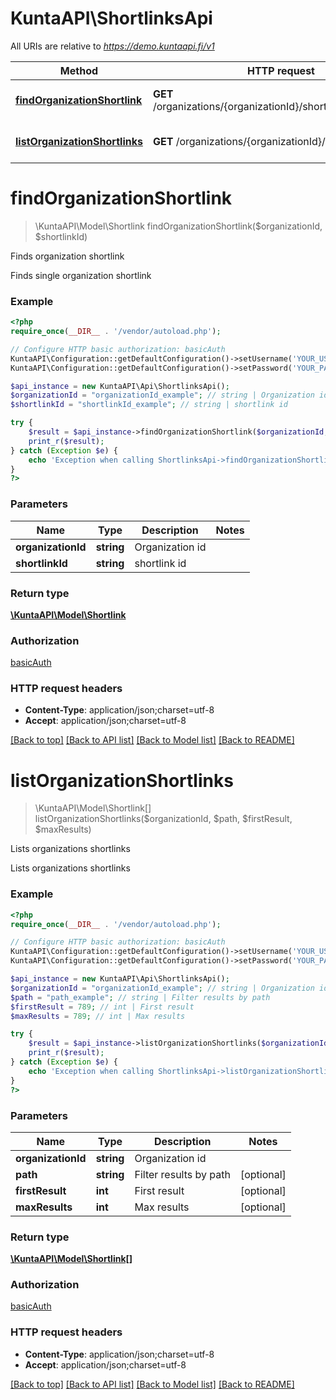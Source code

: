 # KuntaAPI\ShortlinksApi

All URIs are relative to *https://demo.kuntaapi.fi/v1*

Method | HTTP request | Description
------------- | ------------- | -------------
[**findOrganizationShortlink**](ShortlinksApi.md#findOrganizationShortlink) | **GET** /organizations/{organizationId}/shortlinks/{shortlinkId} | Finds organization shortlink
[**listOrganizationShortlinks**](ShortlinksApi.md#listOrganizationShortlinks) | **GET** /organizations/{organizationId}/shortlinks | Lists organizations shortlinks


# **findOrganizationShortlink**
> \KuntaAPI\Model\Shortlink findOrganizationShortlink($organizationId, $shortlinkId)

Finds organization shortlink

Finds single organization shortlink

### Example
```php
<?php
require_once(__DIR__ . '/vendor/autoload.php');

// Configure HTTP basic authorization: basicAuth
KuntaAPI\Configuration::getDefaultConfiguration()->setUsername('YOUR_USERNAME');
KuntaAPI\Configuration::getDefaultConfiguration()->setPassword('YOUR_PASSWORD');

$api_instance = new KuntaAPI\Api\ShortlinksApi();
$organizationId = "organizationId_example"; // string | Organization id
$shortlinkId = "shortlinkId_example"; // string | shortlink id

try {
    $result = $api_instance->findOrganizationShortlink($organizationId, $shortlinkId);
    print_r($result);
} catch (Exception $e) {
    echo 'Exception when calling ShortlinksApi->findOrganizationShortlink: ', $e->getMessage(), PHP_EOL;
}
?>
```

### Parameters

Name | Type | Description  | Notes
------------- | ------------- | ------------- | -------------
 **organizationId** | **string**| Organization id |
 **shortlinkId** | **string**| shortlink id |

### Return type

[**\KuntaAPI\Model\Shortlink**](../Model/Shortlink.md)

### Authorization

[basicAuth](../../README.md#basicAuth)

### HTTP request headers

 - **Content-Type**: application/json;charset=utf-8
 - **Accept**: application/json;charset=utf-8

[[Back to top]](#) [[Back to API list]](../../README.md#documentation-for-api-endpoints) [[Back to Model list]](../../README.md#documentation-for-models) [[Back to README]](../../README.md)

# **listOrganizationShortlinks**
> \KuntaAPI\Model\Shortlink[] listOrganizationShortlinks($organizationId, $path, $firstResult, $maxResults)

Lists organizations shortlinks

Lists organizations shortlinks

### Example
```php
<?php
require_once(__DIR__ . '/vendor/autoload.php');

// Configure HTTP basic authorization: basicAuth
KuntaAPI\Configuration::getDefaultConfiguration()->setUsername('YOUR_USERNAME');
KuntaAPI\Configuration::getDefaultConfiguration()->setPassword('YOUR_PASSWORD');

$api_instance = new KuntaAPI\Api\ShortlinksApi();
$organizationId = "organizationId_example"; // string | Organization id
$path = "path_example"; // string | Filter results by path
$firstResult = 789; // int | First result
$maxResults = 789; // int | Max results

try {
    $result = $api_instance->listOrganizationShortlinks($organizationId, $path, $firstResult, $maxResults);
    print_r($result);
} catch (Exception $e) {
    echo 'Exception when calling ShortlinksApi->listOrganizationShortlinks: ', $e->getMessage(), PHP_EOL;
}
?>
```

### Parameters

Name | Type | Description  | Notes
------------- | ------------- | ------------- | -------------
 **organizationId** | **string**| Organization id |
 **path** | **string**| Filter results by path | [optional]
 **firstResult** | **int**| First result | [optional]
 **maxResults** | **int**| Max results | [optional]

### Return type

[**\KuntaAPI\Model\Shortlink[]**](../Model/Shortlink.md)

### Authorization

[basicAuth](../../README.md#basicAuth)

### HTTP request headers

 - **Content-Type**: application/json;charset=utf-8
 - **Accept**: application/json;charset=utf-8

[[Back to top]](#) [[Back to API list]](../../README.md#documentation-for-api-endpoints) [[Back to Model list]](../../README.md#documentation-for-models) [[Back to README]](../../README.md)

